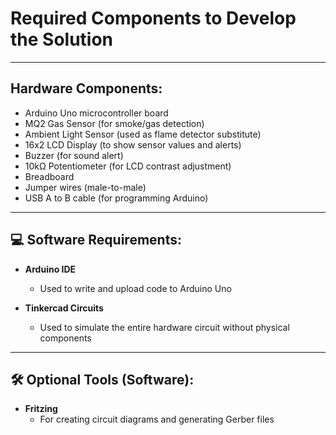 #  Required Components to Develop the Solution

---

##  Hardware Components:

- Arduino Uno microcontroller board
- MQ2 Gas Sensor (for smoke/gas detection)
- Ambient Light Sensor (used as flame detector substitute)
- 16x2 LCD Display (to show sensor values and alerts)
- Buzzer (for sound alert)
- 10kΩ Potentiometer (for LCD contrast adjustment)
- Breadboard
- Jumper wires (male-to-male)
- USB A to B cable (for programming Arduino)

---

## 💻 Software Requirements:

- **Arduino IDE**
  - Used to write and upload code to Arduino Uno

- **Tinkercad Circuits**
  - Used to simulate the entire hardware circuit without physical components

---

## 🛠 Optional Tools (Software):

- **Fritzing**
  - For creating circuit diagrams and generating Gerber files




